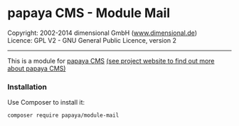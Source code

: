 # papaya CMS - Module Mail

Copyright: 2002-2014 dimensional GmbH (www.dimensional.de)<br/>
Licence: GPL V2 - GNU General Public Licence, version 2

-----------------------------------------------------------------------

This is a module for [papaya CMS](https://github.com/papayaCMS/) 
[(see project website to find out more about papaya CMS)](http://www.papaya-cms.com/)

### Installation

Use Composer to install it:

```
composer require papaya/module-mail
```
